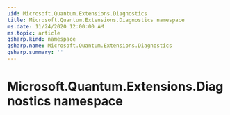 ```yaml
---
uid: Microsoft.Quantum.Extensions.Diagnostics
title: Microsoft.Quantum.Extensions.Diagnostics namespace
ms.date: 11/24/2020 12:00:00 AM
ms.topic: article
qsharp.kind: namespace
qsharp.name: Microsoft.Quantum.Extensions.Diagnostics
qsharp.summary: ''
---
```


# Microsoft.Quantum.Extensions.Diagnostics namespace



